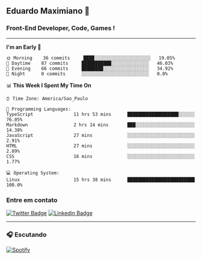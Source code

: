 ## Eduardo Maximiano 👋

### Front-End Developer, Code, Games !

---

<!--START_SECTION:waka-->
**I'm an Early 🐤** 

```text
🌞 Morning    36 commits     ████░░░░░░░░░░░░░░░░░░░░░   19.05% 
🌆 Daytime    87 commits     ███████████░░░░░░░░░░░░░░   46.03% 
🌃 Evening    66 commits     ████████░░░░░░░░░░░░░░░░░   34.92% 
🌙 Night      0 commits      ░░░░░░░░░░░░░░░░░░░░░░░░░   0.0%

```


📊 **This Week I Spent My Time On** 

```text
⌚︎ Time Zone: America/Sao_Paulo

💬 Programming Languages: 
TypeScript               11 hrs 53 mins      ███████████████████░░░░░░   76.05% 
Markdown                 2 hrs 14 mins       ███░░░░░░░░░░░░░░░░░░░░░░   14.38% 
JavaScript               27 mins             ░░░░░░░░░░░░░░░░░░░░░░░░░   2.91% 
HTML                     27 mins             ░░░░░░░░░░░░░░░░░░░░░░░░░   2.89% 
CSS                      16 mins             ░░░░░░░░░░░░░░░░░░░░░░░░░   1.77%

💻 Operating System: 
Linux                    15 hrs 38 mins      █████████████████████████   100.0%

```


<!--END_SECTION:waka-->

### Entre em contato

[![Twitter Badge](https://img.shields.io/badge/-@edmaxi-1ca0f1?style=flat-square&labelColor=1ca0f1&logo=twitter&logoColor=white&link=https://twitter.com/edmaxi)](https://twitter.com/edmaxi)
[![Linkedin Badge](https://img.shields.io/badge/-Eduardo_Maximiano-0077B5?style=flat-square&logo=Linkedin&logoColor=white&link=https://www.linkedin.com/in/maximiano-eduardo)](https://www.linkedin.com/in/maximiano-eduardo)

---

### 🎧 Escutando
[![Spotify](https://novatorem-sandy.vercel.app/api/spotify)](https://open.spotify.com/user/comgigo)

